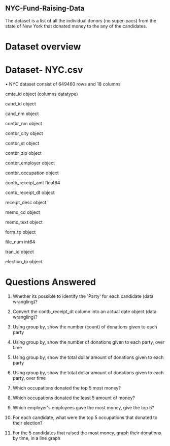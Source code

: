 ## NYC-Fund-Raising-Data
The dataset is a list of all the individual donors (no super-pacs) from the state of New York that donated money to the any of the candidates.

# Dataset overview

# Dataset- NYC.csv 

• NYC dataset consist of 649460 rows and 18 columns

cmte_id               object (columns   datatype)

cand_id               object

cand_nm               object

contbr_nm             object

contbr_city           object

contbr_st             object

contbr_zip            object

contbr_employer       object

contbr_occupation     object

contb_receipt_amt    float64

contb_receipt_dt      object

receipt_desc          object

memo_cd               object

memo_text             object

form_tp               object

file_num               int64

tran_id               object

election_tp           object

# Questions Answered

1.	Whether its possible to identify the 'Party' for each candidate (data wrangling)?

2.	Convert the contb_receipt_dt column into an actual date object (data wrangling)?

3.	Using group by, show the number (count) of donations given to each party

4.	Using group by, show the number of donations given to each party, over time

5.	Using group by, show the total dollar amount of donations given to each party

6.	Using group by, show the total dollar amount of donations given to each party, over time

7.	Which occupations donated the top 5 most money?

8.	Which occupations donated the least 5 amount of money?

9.	Which employer's employees gave the most money, give the top 5?

10.	For each candidate, what were the top 5 occupations that donated to their election?

11.	For the 5 candidates that raised the most money, graph their donations by time, in a line graph





